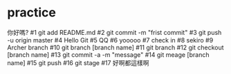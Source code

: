 ﻿# practice

你好嗎?
#1
git add README.md
#2
git commit -m "frist commit"
#3
git push -u origin master 
#4
Hello Git
#5
QQ
#6
yooooo
#7
check in
#8
sekiro
#9
Archer branch
#10
git branch [branch name]
#11
git branch
#12
git checkout [branch name]
#13
git commit -a -m "message"
#14
git meage [branch name]
#15
git push 
#16
git stage
#17
好啊都這樣啊